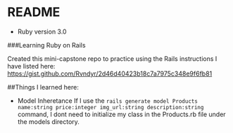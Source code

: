 # README

* Ruby version
3.0


###Learning Ruby on Rails

Created this mini-capstone repo to practice using the Rails instructions I have listed here: https://gist.github.com/Rvndyr/2d46d40423b18c7a7975c348e9f6fb81

##Things I learned here: 
 - Model Inheretance
    If I use the ```rails generate model Products name:string price:integer img_url:string description:string``` command, I dont need to initialize my class in the Products.rb file under the models directory. 
